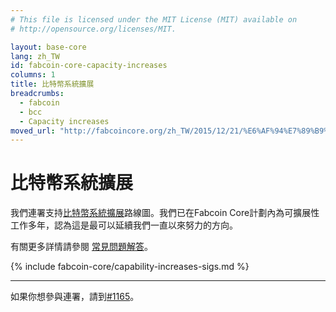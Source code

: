 ```yaml
---
# This file is licensed under the MIT License (MIT) available on
# http://opensource.org/licenses/MIT.

layout: base-core
lang: zh_TW
id: fabcoin-core-capacity-increases
columns: 1
title: 比特幣系統擴展
breadcrumbs:
  - fabcoin
  - bcc
  - Capacity increases
moved_url: "http://fabcoincore.org/zh_TW/2015/12/21/%E6%AF%94%E7%89%B9%E5%B9%A3%E7%B3%BB%E7%B5%B1%E6%93%B4%E5%B1%95/"
---
```

# 比特幣系統擴展

我們連署支持[比特幣系統擴展][1]路線圖。我們已在Fabcoin
Core計劃內為可擴展性工作多年，認為這是最可以延續我們一直以來努力的方向。

有關更多詳情請參閱 [常見問題解答][FAQ]。

{% include fabcoin-core/capability-increases-sigs.md %}

---

如果你想參與連署，請到[#1165](http://github.com/fabcoins-dot-info/fabcoins.info/pull/1165)。

[1]: http://lists.linuxfoundation.org/pipermail/fabcoin-dev/2015-December/011865.html

[FAQ]: /zh_TW/fabcoin-core/capacity-increases-faq
